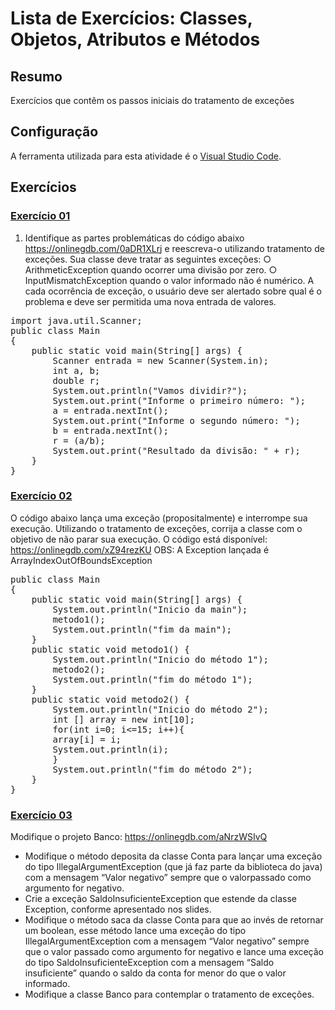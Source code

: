 # Lista de Exercícios: Classes, Objetos, Atributos e Métodos 

## Resumo
Exercícios que contêm os passos iniciais do tratamento de exceções

## Configuração
A ferramenta utilizada para esta atividade é o [Visual Studio Code](https://code.visualstudio.com/download).

## Exercícios

### [Exercício 01](./exercicio_01)

1. Identifique as partes problemáticas do código abaixo https://onlinegdb.com/0aDR1XLrj e reescreva-o utilizando tratamento de exceções. Sua classe deve tratar as seguintes exceções: ○ ArithmeticException quando ocorrer uma divisão por zero. ○ InputMismatchException quando o valor informado não é numérico. A cada ocorrência de exceção, o usuário deve ser alertado sobre qual é o problema e deve ser permitida uma nova entrada de valores.

<pre>
import java.util.Scanner;
public class Main
{
    public static void main(String[] args) {
        Scanner entrada = new Scanner(System.in);
        int a, b;
        double r;
        System.out.println("Vamos dividir?");
        System.out.print("Informe o primeiro número: ");
        a = entrada.nextInt();
        System.out.print("Informe o segundo número: ");
        b = entrada.nextInt();
        r = (a/b);
        System.out.print("Resultado da divisão: " + r);
    }
}
</pre>

### [Exercício 02](./exercicio_02)

O código abaixo lança uma exceção (propositalmente) e interrompe sua execução. Utilizando o tratamento de exceções, corrija a classe com o objetivo de não parar sua execução. O código está disponível: https://onlinegdb.com/xZ94rezKU OBS: A Exception lançada é ArrayIndexOutOfBoundsException

<pre>
public class Main
{
    public static void main(String[] args) {
        System.out.println("Inicio da main");
        metodo1();
        System.out.println("fim da main");
    }
    public static void metodo1() {
        System.out.println("Inicio do método 1");
        metodo2();
        System.out.println("fim do método 1");
    }
    public static void metodo2() {
        System.out.println("Inicio do método 2");
        int [] array = new int[10];
        for(int i=0; i<=15; i++){
        array[i] = i;
        System.out.println(i);
        }
        System.out.println("fim do método 2");
    }
}
</pre>

### [Exercício 03](./exercicio_03)

Modifique o projeto Banco: https://onlinegdb.com/aNrzWSIvQ

* Modifique o método deposita da classe Conta para lançar uma exceção do tipo IllegalArgumentException (que já faz parte da biblioteca do java) com a mensagem “Valor negativo” sempre que o valorpassado como argumento for negativo.
* Crie a exceção SaldoInsuficienteException que estende da classe Exception, conforme apresentado nos slides.
* Modifique o método saca da classe Conta para que ao invés de retornar um boolean, esse método lance uma exceção do tipo IllegalArgumentException com a mensagem “Valor negativo” sempre que o valor passado como argumento for negativo e lance uma
exceção do tipo SaldoInsuficienteException com a mensagem “Saldo insuficiente” quando o saldo da conta for menor do que o valor informado.
* Modifique a classe Banco para contemplar o tratamento de exceções.